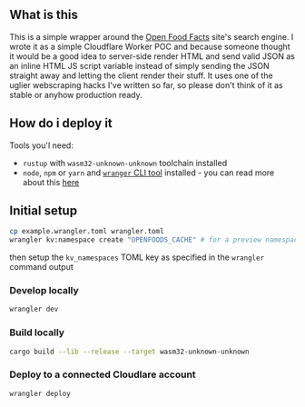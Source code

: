 ## What is this
This is a simple wrapper around the [Open Food Facts](https://world.openfoodfacts.org) site's search engine. I wrote it as a simple Cloudflare Worker POC and because someone thought it would be a good idea to server-side render HTML and send valid JSON as an inline HTML JS script variable instead of simply sending the JSON straight away and letting the client render their stuff. It uses one of the uglier webscraping hacks I've written so far, so please don't think of it as stable or anyhow production ready.

## How do i deploy it
Tools you'l need:
- `rustup` with `wasm32-unknown-unknown` toolchain installed
- `node`, `npm` or `yarn` and [`wranger` CLI tool](https://www.npmjs.com/package/wrangler) installed - you can read more about this [here](https://developers.cloudflare.com/workers/wrangler/install-and-update/)

## Initial setup
```sh
cp example.wrangler.toml wrangler.toml
wrangler kv:namespace create "OPENFOODS_CACHE" # for a preview namespace add `--preview`
```
then setup the `kv_namespaces` TOML key as specified in the `wrangler` command output

### Develop locally
```sh
wrangler dev
```

### Build locally
```sh
cargo build --lib --release --target wasm32-unknown-unknown
```

### Deploy to a connected Cloudlare account
```sh
wrangler deploy
```
